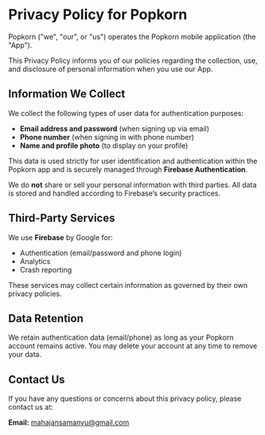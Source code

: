 # Privacy Policy for Popkorn

Popkorn ("we", "our", or "us") operates the Popkorn mobile application (the "App").

This Privacy Policy informs you of our policies regarding the collection, use, and disclosure of personal information when you use our App.

## Information We Collect

We collect the following types of user data for authentication purposes:

- **Email address and password** (when signing up via email)
- **Phone number** (when signing in with phone number)
- **Name and profile photo** (to display on your profile) 

This data is used strictly for user identification and authentication within the Popkorn app and is securely managed through **Firebase Authentication**.

We do **not** share or sell your personal information with third parties. All data is stored and handled according to Firebase’s security practices.

## Third-Party Services

We use **Firebase** by Google for:

- Authentication (email/password and phone login)
- Analytics
- Crash reporting

These services may collect certain information as governed by their own privacy policies.

## Data Retention

We retain authentication data (email/phone) as long as your Popkorn account remains active. You may delete your account at any time to remove your data.

## Contact Us

If you have any questions or concerns about this privacy policy, please contact us at:

**Email:** mahajansamanyu@gmail.com
